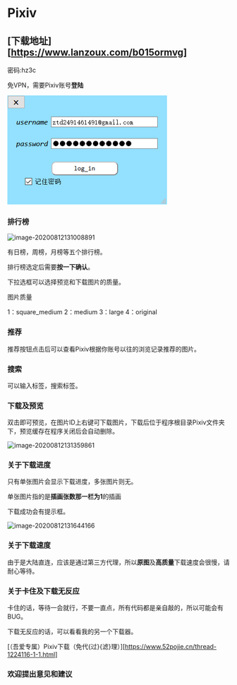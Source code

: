 # Pixiv

## [**下载地址**][https://www.lanzoux.com/b015ormvg]
密码:hz3c



免VPN，需要Pixiv账号**登陆**

![image-Login](\img\Login.png)

### 排行榜

![image-20200812131008891](C:\Users\莺时二七\AppData\Roaming\Typora\typora-user-images\image-20200812131008891.png)

有日榜，周榜，月榜等五个排行榜。

排行榜选定后需要**按一下确认**。

下拉选框可以选择预览和下载图片的质量。

图片质量

1：square_medium	2：medium	3：large	4：original

### 推荐

推荐按钮点击后可以查看Pixiv根据你账号以往的浏览记录推荐的图片。

### 搜索

可以输入标签，搜索标签。

### 下载及预览

双击即可预览，在图片ID上右键可下载图片，下载后位于程序根目录Pixiv文件夹下，预览缓存在程序关闭后会自动删除。

![image-20200812131359861](C:\Users\莺时二七\AppData\Roaming\Typora\typora-user-images\image-20200812131359861.png)

### 关于下载进度

只有单张图片会显示下载进度，多张图片则无。

单张图片指的是**插画张数那一栏为1**的插画

下载成功会有提示框。

![image-20200812131644166](C:\Users\莺时二七\AppData\Roaming\Typora\typora-user-images\image-20200812131644166.png)

### 关于下载速度

由于是大陆直连，应该是通过第三方代理，所以**原图**及**高质量**下载速度会很慢，请耐心等待。



### 关于卡住及下载无反应

卡住的话，等待一会就行，不要一直点，所有代码都是亲自敲的，所以可能会有BUG。

下载无反应的话，可以看看我的另一个下载器。

[（吾爱专属）Pixiv下载（免代{过}{滤}理）][https://www.52pojie.cn/thread-1224116-1-1.html]



### 欢迎提出意见和建议

